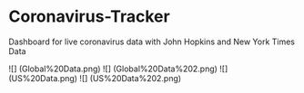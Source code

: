 # Coronavirus-Tracker
Dashboard for live coronavirus data with John Hopkins and New York Times Data


![] (Global%20Data.png)
![] (Global%20Data%202.png)
![] (US%20Data.png)
![] (US%20Data%202.png)
